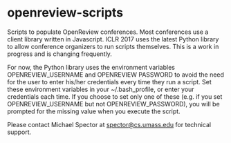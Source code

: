 # openreview-scripts
Scripts to populate OpenReview conferences. Most conferences use a client library written in Javascript. ICLR 2017 uses the latest Python library to allow conference organizers to run scripts themselves. This is a work in progress and is changing frequently.  

For now, the Python library uses the environment variables OPENREVIEW_USERNAME and OPENREVIEW PASSWORD to avoid the need for the user to enter his/her credentials every time they run a script. Set these environment variables in your ~/.bash_profile, or enter your credentials each time. If you choose to set only one of these (e.g. if you set OPENREVIEW_USERNAME but not OPENREVIEW_PASSWORD), you will be prompted for the missing value when you execute the script.

Please contact Michael Spector at spector@cs.umass.edu for technical support. 